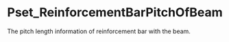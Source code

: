 # Pset_ReinforcementBarPitchOfBeam

The pitch length information of reinforcement  bar with the beam.<!-- end of definition -->
